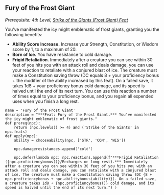 ## Fury of the Frost Giant
*Prerequisite: 4th Level, [Strike of the Giants (Frost Giant) Feat](#strike-of-the-giants)*

You've manifested the icy might emblematic of frost giants, granting you the following benefits:

* **Ability Score Increase.** Increase your Strength, Constitution, or Wisdom score by 1, to a maximum of 20.
* **Born of Ice.** You have resistance to cold damage.
* **Frigid Retaliation.** Immediately after a creature you can see within 30 feet of you hits you with an attack roll and deals damage, you can use your reaction to retaliate with a conjured blast of ice. The creature must make a Constitution saving throw (DC equals 8 + your proficiency bonus + the modifier of the ability increased by this feat). On a failed save, it takes 1d8 + your proficiency bonus cold damage, and its speed is halved until the end of its next turn. You can use this reaction a number of times equal to your proficiency bonus, and you regain all expended uses when you finish a long rest.

```
name = 'Fury of the Frost Giant'
description = "***Feat: Fury of the Frost Giant.*** You've manifested the icy might emblematic of frost giants."
def prereq(npc):
    return (npc.levels() >= 4) and ('Strike of the Giants' in npc.feats)
def apply(npc):
    ability = chooseability(npc, ['STR', 'CON', 'WIS'])

    npc.damageresistances.append('cold')

    npc.defer(lambda npc: npc.reactions.append(f"***Frigid Retaliation ({npc.proficiencybonus()}/Recharges on long rest).*** Immediately after a creature you can see within 30 feet of you hits you with an attack roll and deals damage, you can retaliate with a conjured blast of ice. The creature must make a Constitution saving throw (DC {8 + npc.proficiencybonus + npc.abilitybonus(ability)}). On a failed save, a creature takes 1d8 + {npc.proficiencybonus()} cold damage, and its speed is halved until the end of its next turn.") )
```

